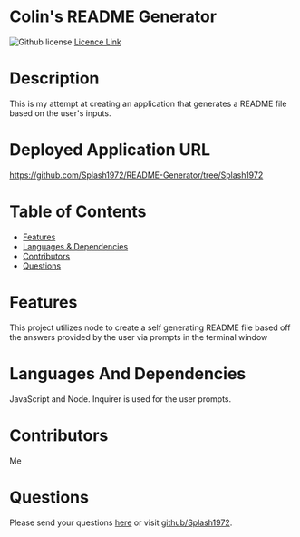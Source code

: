# Colin's README Generator
  ![Github license](https://img.shields.io/badge/license-APACHE2.0-blue.svg)
  [Licence Link](https://www.npmjs.com/search?q=APACHE2.0)

# Description
This is my attempt at creating an application that generates a README file based on the user's inputs.

# Deployed Application URL
https://github.com/Splash1972/README-Generator/tree/Splash1972

# Table of Contents

* [Features](#features)
* [Languages & Dependencies](#languages-and-dependencies)
* [Contributors](#contributors)
* [Questions](#questions)

# Features
This project utilizes node to create a self generating README file based off the answers provided by the user via prompts in the terminal window
# Languages And Dependencies
JavaScript and Node.  Inquirer is used for the user prompts.
# Contributors
Me
# Questions
Please send your questions [here](mailto:colindrums@me.com?subject=[GitHub]%20Dev%20Connect) or visit [github/Splash1972](https://github.com/Splash1972).
